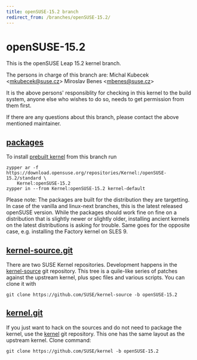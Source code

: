 ```yaml
---
title: openSUSE-15.2 branch
redirect_from: /branches/openSUSE-15.2/
---
```

# openSUSE-15.2
This is the openSUSE Leap 15.2 kernel branch.

The persons in charge of this branch are:
Michal Kubecek <[mkubecek@suse.cz](mailto:mkubecek@suse.cz?subject=openSUSE-15.2%20branch)>
Miroslav Benes <[mbenes@suse.cz](mailto:mbenes@suse.cz?subject=openSUSE-15.2%20branch)>

It is the above persons' responsiblity for checking in this kernel to
the build system, anyone else who wishes to do so, needs to get
permission from them first.

If there are any questions about this branch, please contact the above
mentioned maintainer.


## [packages](https://download.opensuse.org/repositories/Kernel:/openSUSE-15.2)
To install
[prebuilt kernel](https://download.opensuse.org/repositories/Kernel:/openSUSE-15.2)
from this branch run

```
zypper ar -f https://download.opensuse.org/repositories/Kernel:/openSUSE-15.2/standard \
    Kernel:openSUSE-15.2
zypper in --from Kernel:openSUSE-15.2 kernel-default
```

Please note: The packages are built for the distribution they are
targetting. In case of the vanilla and linux-next branches, this is the
latest released openSUSE version. While the packages should work fine on
fine on a distribution that is slightly newer or slightly older,
installing ancient kernels on the latest distributions is asking for
trouble. Same goes for the opposite case, e.g. installing the Factory
kernel on SLES 9.

## [kernel-source.git](https://github.com/SUSE/kernel-source/tree/openSUSE-15.2)
There are two SUSE Kernel repositories. Development happens in the
[kernel-source](https://github.com/SUSE/kernel-source/tree/openSUSE-15.2)
git repository. This tree is a quile-like series of patches against the
upstream kernel, plus spec files and various scripts. You can clone it
with

```
git clone https://github.com/SUSE/kernel-source -b openSUSE-15.2
```

## [kernel.git](https://github.com/SUSE/kernel/tree/openSUSE-15.2)
If you just want to hack on the sources and do not need to package the
kernel, use the [kernel](https://github.com/SUSE/kernel/tree/openSUSE-15.2)
git repository. This one has the same layout as the upstream kernel. Clone
command:

```
git clone https://github.com/SUSE/kernel -b openSUSE-15.2
```



